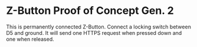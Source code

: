 # Z-Button Proof of Concept Gen. 2

This is permanently connected Z-Button. Connect a locking switch between D5 and ground. It will send one HTTPS request when pressed down and one when released.